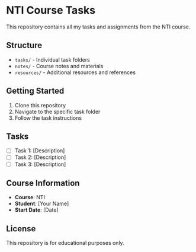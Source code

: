 # NTI Course Tasks

This repository contains all my tasks and assignments from the NTI course.

## Structure

- `tasks/` - Individual task folders
- `notes/` - Course notes and materials
- `resources/` - Additional resources and references

## Getting Started

1. Clone this repository
2. Navigate to the specific task folder
3. Follow the task instructions

## Tasks

- [ ] Task 1: [Description]
- [ ] Task 2: [Description]
- [ ] Task 3: [Description]

## Course Information

- **Course**: NTI
- **Student**: [Your Name]
- **Start Date**: [Date]

## License

This repository is for educational purposes only. 